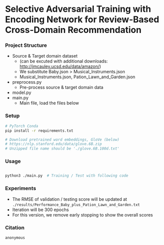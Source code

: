# Selective Adversarial Training with Encoding Network for Review-Based Cross-Domain Recommendation

### Project Structure

- Source & Target domain dataset
  - (can be excuted with additional downloads: http://jmcauley.ucsd.edu/data/amazon/)
  - We substitute Baby.json > Musical_Instruments.json
  - Musical_Instruments.json, Pation_Lawn_and_Garden.json
- preprocess.py
  - Pre-process source & target domain data
- model.py
- main.py
  - Main file, load the files below

### Setup

```bash
# PyTorch Conda
pip install -r requirements.txt

# Download pretrained word embeddings, GloVe (below)
# https://nlp.stanford.edu/data/glove.6B.zip
# Unzipped file name should be './glove.6B.100d.txt'

```

### Usage

```bash

python3 ./main.py  # Training / Test with following code
```

### Experiments

- The RMSE of validation / testing score will be updated at `./results/Performance_Baby_plus_Pation_Lawn_and_Garden.txt`
- Iteration will be 300 epochs
- For this version, we remove early stopping to show the overall scores

### Citation

```
anonymous
```
